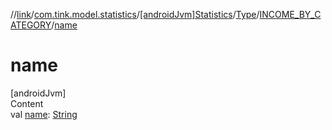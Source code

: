 //[link](../../../../index.md)/[com.tink.model.statistics](../../../index.md)/[[androidJvm]Statistics](../../index.md)/[Type](../index.md)/[INCOME_BY_CATEGORY](index.md)/[name](name.md)



# name  
[androidJvm]  
Content  
val [name](name.md): [String](https://kotlinlang.org/api/latest/jvm/stdlib/kotlin/-string/index.html)  



